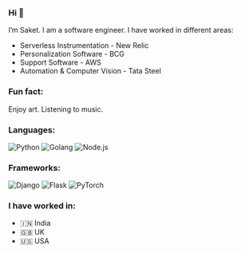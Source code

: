### Hi 👋
I’m Saket. I am a software engineer. I have worked in different areas:
* Serverless Instrumentation - New Relic
* Personalization Software - BCG
* Support Software - AWS
* Automation & Computer Vision - Tata Steel

### Fun fact:
Enjoy art. Listening to music. 

### Languages:
![Python](https://img.shields.io/badge/-Python-blue?style=flat-square&logo=python)
![Golang](https://img.shields.io/badge/-Golang-lightblue?style=flat-square&logo=go)
![Node.js](https://img.shields.io/badge/-Node.js-green?style=flat-square&logo=node.js)

### Frameworks:
![Django](https://img.shields.io/badge/-Django-092E20?style=flat-square&logo=django)
![Flask](https://img.shields.io/badge/-Flask-000000?style=flat-square&logo=flask)
![PyTorch](https://img.shields.io/badge/-PyTorch-EE4C2C?style=flat-square&logo=pytorch)

### I have worked in:
- 🇮🇳 India 
- 🇬🇧 UK 
- 🇺🇸 USA
